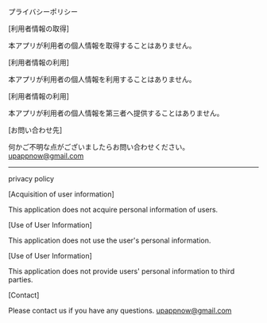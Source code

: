 プライバシーポリシー

[利用者情報の取得]

本アプリが利用者の個人情報を取得することはありません。

[利用者情報の利用]

本アプリが利用者の個人情報を利用することはありません。

[利用者情報の利用]

本アプリが利用者の個人情報を第三者へ提供することはありません。

[お問い合わせ先]

何かご不明な点がございましたらお問い合わせください。
upappnow@gmail.com

-------------------------------------
privacy policy

[Acquisition of user information]

This application does not acquire personal information of users.

[Use of User Information]

This application does not use the user's personal information.

[Use of User Information]

This application does not provide users' personal information to third parties.

[Contact]

Please contact us if you have any questions.
upappnow@gmail.com
